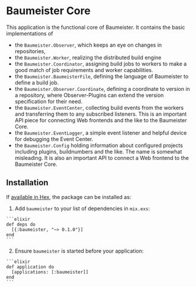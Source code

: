 # Baumeister Core

This application is the functional core of Baumeister. It contains the
basic implementations of  

* the `Baumeister.Observer`, which keeps an eye on changes
in repositories,
* the `Baumeister.Worker`, realizing the distributed
build engine
* the `Baumeister.Coordinator`, assigning build jobs to workers to make a good
match of job requirements and worker capabilities.
* the `Baumeister.BaumeisterFile`, defining the language of Baumeister to
define a build job.
* the `Baumeister.Observer.Coordinate`, defining a coordinate to version in a
repository, where Observer-Plugins can extend the version specification for
their need.
* the `Baumeister.EventCenter`, collecting build events from the workers and
  transferring them to any subscribed listeners. This is an important API piece
  for connecting Web frontends and the like to the Baumeister Core.
* the `Baumeister.EventLogger`, a simple event listener and helpful device
  for debugging the Event Center.
* the `Baumeister.Config` holding information about configured projects including
  plugins, buildnumbers and the like. The name is somewhat misleading. It is
  also an important API to connect a Web frontend to the Baumeister Core.


## Installation

If [available in Hex](https://hex.pm/docs/publish), the package can be installed as:

  1. Add `baumeister` to your list of dependencies in `mix.exs`:

    ```elixir
    def deps do
      [{:baumeister, "~> 0.1.0"}]
    end
    ```

  2. Ensure `baumeister` is started before your application:

    ```elixir
    def application do
      [applications: [:baumeister]]
    end
    ```
